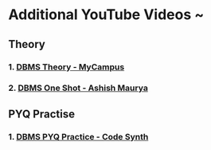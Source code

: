 # Additional YouTube Videos ~

## Theory
### 1. [ DBMS Theory - MyCampus ](https://www.youtube.com/watch?v=1Jcp02OYFKU&list=PLZd_9NahuB3Hao3Wkh5gS_RBHZgWe5KUu)
### 2. [ DBMS One Shot - Ashish Maurya ](https://www.youtube.com/watch?v=xQfSvRzJOQ4&list=PLTewhG5vbW7ESbhbB0449hHHFULGT4k4f) 

## PYQ Practise
### 1. [ DBMS PYQ Practice - Code Synth ](https://www.youtube.com/watch?v=fhsJV0EttUE&list=PLmrp0l1v9adUagp30u1uVYdvWptcEsqqw)